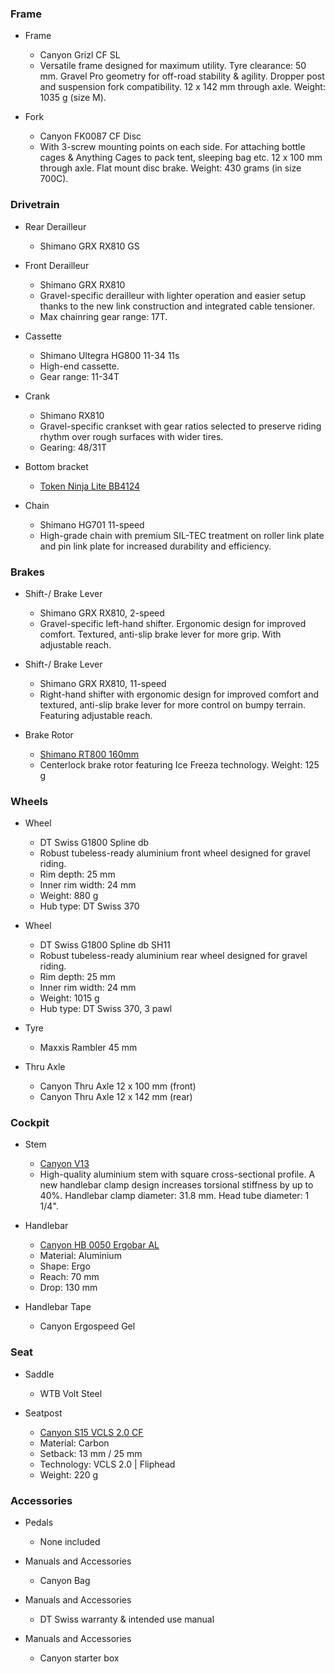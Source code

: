 ### Frame
-  Frame
    - Canyon Grizl CF SL
    - Versatile frame designed for maximum utility. Tyre clearance: 50 mm. Gravel Pro geometry for off-road stability & agility. Dropper post and suspension fork compatibility. 12 x 142 mm through axle. Weight: 1035 g (size M).
    
-  Fork
    -  Canyon FK0087 CF Disc
    -  With 3-screw mounting points on each side. For attaching bottle cages & Anything Cages to pack tent, sleeping bag etc. 12 x 100 mm through axle. Flat mount disc brake. Weight: 430 grams (in size 700C).
    

### Drivetrain
-  Rear Derailleur
    -  Shimano GRX RX810 GS
    
-  Front Derailleur
    -  Shimano GRX RX810
    -  Gravel-specific derailleur with lighter operation and easier setup thanks to the new link construction and integrated cable tensioner.
    -  Max chainring gear range: 17T.
    
-  Cassette
    -  Shimano Ultegra HG800 11-34 11s
    -  High-end cassette.
    -  Gear range: 11-34T
    
-  Crank
    -  Shimano RX810
    -  Gravel-specific crankset with gear ratios selected to preserve riding rhythm over rough surfaces with wider tires.
    -  Gearing: 48/31T
    
-  Bottom bracket
    -  [Token Ninja Lite BB4124](https://www.tokenproducts.com/bottom-brackets/item/540-BB4124PR)
    
-  Chain
    -  Shimano HG701 11-speed
    -  High-grade chain with premium SIL-TEC treatment on roller link plate and pin link plate for increased durability and efficiency.
    

### Brakes

-  Shift-/ Brake Lever
    -  Shimano GRX RX810, 2-speed
    -  Gravel-specific left-hand shifter. Ergonomic design for improved comfort. Textured, anti-slip brake lever for more grip. With adjustable reach.
    
-  Shift-/ Brake Lever
    -  Shimano GRX RX810, 11-speed
    -  Right-hand shifter with ergonomic design for improved comfort and textured, anti-slip brake lever for more control on bumpy terrain. Featuring adjustable reach.
    
-  Brake Rotor
    -  [Shimano RT800 160mm](https://bike.shimano.com/en-EU/product/component/ultegra-r8000/SM-RT800.html)
    -  Centerlock brake rotor featuring Ice Freeza technology. Weight: 125 g
    

### Wheels

-  Wheel
    -  DT Swiss G1800 Spline db
    -  Robust tubeless-ready aluminium front wheel designed for gravel riding.
    -  Rim depth: 25 mm
    -  Inner rim width: 24 mm
    -  Weight: 880 g
    -  Hub type: DT Swiss 370
    
-  Wheel
    -  DT Swiss G1800 Spline db SH11
    -  Robust tubeless-ready aluminium rear wheel designed for gravel riding.
    -  Rim depth: 25 mm
    -  Inner rim width: 24 mm
    -  Weight: 1015 g
    -  Hub type: DT Swiss 370, 3 pawl
    
-  Tyre    
    -  Maxxis Rambler 45 mm
    
-  Thru Axle
    -  Canyon Thru Axle 12 x 100 mm (front)
    - Canyon Thru Axle 12 x 142 mm (rear)
    

### Cockpit

-  Stem
    -  [Canyon V13](https://www.canyon.com/en-us/gear/components/contact-points/handlebars-and-stems/canyon-v13-stem%C2%A0/9100404.html)
    -  High-quality aluminium stem with square cross-sectional profile. A new handlebar clamp design increases torsional stiffness by up to 40%. Handlebar clamp diameter: 31.8 mm. Head tube diameter: 1 1/4".
    
-  Handlebar
    -  [Canyon HB 0050 Ergobar AL](https://www.canyon.com/en-us/gear/components/contact-points/handlebars-and-stems/canyon-h17-ergo-al-handlebar/9100883.html)
    -  Material: Aluminium
    -  Shape: Ergo
    -  Reach: 70 mm
    -  Drop: 130 mm
    
-  Handlebar Tape
    -  Canyon Ergospeed Gel
    

### Seat
-  Saddle
    -  WTB Volt Steel
    
-  Seatpost
    -  [Canyon S15 VCLS 2.0 CF](https://www.canyon.com/en-us/gear/components/contact-points/posts-and-clamps/canyon-s15-vcls-2.0-cf-seatpost/148287.html)
    -  Material: Carbon
    -  Setback: 13 mm / 25 mm
    -  Technology: VCLS 2.0 \| Fliphead
    -  Weight: 220 g

### Accessories
-  Pedals
    -  None included
    
-  Manuals and Accessories    
    -  Canyon Bag
    
-  Manuals and Accessories
    -  DT Swiss warranty & intended use manual
    
-  Manuals and Accessories
    -  Canyon starter box
